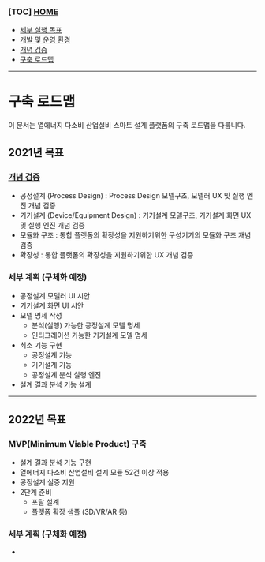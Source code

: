 ### [TOC] [HOME](/docs)

- [세부 실행 목표](/docs/concept.md)
- [개발 및 운영 환경](/docs/devops)
- [개념 검증](/docs/poc)
- [구축 로드맵](/docs/roadmap)

---

# 구축 로드맵

이 문서는 열에너지 다소비 산업설비 스마트 설계 플랫폼의 구축 로드맵을 다룹니다.

## 2021년 목표

### [개념 검증](/docs/poc)

- 공정설계 (Process Design) : Process Design 모델구조, 모델러 UX 및 실행 엔진 개념 검증
- 기기설계 (Device/Equipment Design) : 기기설계 모델구조, 기기설계 화면 UX 및 실행 엔진 개념 검증
- 모듈화 구조 : 통합 플랫폼의 확장성을 지원하기위한 구성기기의 모듈화 구조 개념 검증
- 확장성 : 통합 플랫폼의 확장성을 지원하기위한 UX 개념 검증

### 세부 계획 (구체화 예정)

- 공정설계 모델러 UI 시안
- 기기설계 화면 UI 시안
- 모델 명세 작성
  - 분석(실행) 가능한 공정설계 모델 명세
  - 인티그레이션 가능한 기기설계 모델 명세
- 최소 기능 구현
  - 공정설계 기능
  - 기기설계 기능
  - 공정설계 분석 실행 엔진
- 설계 결과 분석 기능 설계

---

## 2022년 목표

### MVP(Minimum Viable Product) 구축

- 설계 결과 분석 기능 구현
- 열에너지 다소비 산업설비 설계 모듈 52건 이상 적용
- 공정설계 실증 지원
- 2단계 준비
  - 포탈 설계
  - 플랫폼 확장 샘플 (3D/VR/AR 등)

### 세부 계획 (구체화 예정)

-
